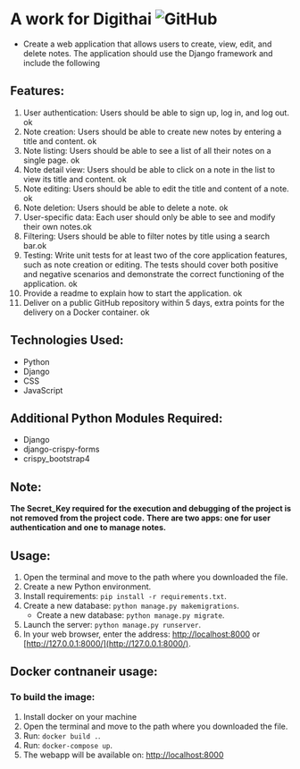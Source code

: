 # A work for Digithai <img alt="GitHub" src="https://github.com/Enricograndi/Digitahi">
 - Create a web application that allows users to create, view, edit, and delete notes. The application should use the Django framework and include the following 

## Features:

1. User authentication: Users should be able to sign up, log in, and log out. ok
2. Note creation: Users should be able to create new notes by entering a title and content. ok
3. Note listing: Users should be able to see a list of all their notes on a single page. ok
4. Note detail view: Users should be able to click on a note in the list to view its title and content. ok
5. Note editing: Users should be able to edit the title and content of a note. ok
6. Note deletion: Users should be able to delete a note. ok
7. User-specific data: Each user should only be able to see and modify their own notes.ok
8. Filtering: Users should be able to filter notes by title using a search bar.ok
9. Testing: Write unit tests for at least two of the core application features, such as note creation or editing. The tests should cover both positive and negative scenarios and demonstrate the correct functioning of the application. ok
10. Provide a readme to explain how to start the application. ok
11. Deliver on a public GitHub repository within 5 days, extra points for the delivery on a Docker container. ok


## Technologies Used:
- Python
- Django
- CSS 
- JavaScript 

## Additional Python Modules Required:
- Django
- django-crispy-forms
- crispy_bootstrap4

## Note:

**The Secret_Key required for the execution and debugging of the project is not removed from the project code.**
**There are two apps: one for user authentication and one to manage notes.**

## Usage:

1. Open the terminal and move to the path where you downloaded the file.
2. Create a new Python environment.
3. Install requirements: `pip install -r requirements.txt`.
4. Create a new database: `python manage.py makemigrations`.
    - Create a new database: `python manage.py migrate`.
6. Launch the server: `python manage.py runserver`.
7. In your web browser, enter the address: [http://localhost:8000](http://localhost:8000) or [http://127.0.0.1:8000/](http://127.0.0.1:8000/).


## Docker contnaneir usage:
### To build the image:
1. Install docker on your machine
2. Open the terminal and move to the path where you downloaded the file.
3. Run: `docker build .`.
4. Run: `docker-compose up`. 
5. The webapp will be available on: [http://localhost:8000](http://localhost:8000)
    
  
